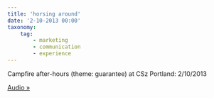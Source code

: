 ```yaml
---
title: 'horsing around'
date: '2-10-2013 00:00'
taxonomy:
    tag:
        - marketing
        - communication
        - experience
---
```


Campfire after-hours (theme: guarantee) at CSz Portland: 2/10/2013

[Audio »](https://soundcloud.com/kamcalli/kelley-tyner-mcallister-1?target=_blank)